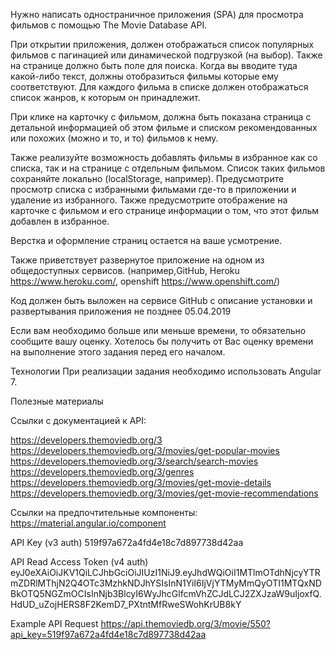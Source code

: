 Нужно написать одностраничное приложения (SPA) для просмотра фильмов с помощью The Movie Database API.

При открытии приложения, должен отображаться список популярных фильмов с пагинацией или динамической подгрузкой (на выбор). 
Также на странице должно быть поле для поиска. Когда вы вводите туда какой-либо текст, должны отобразиться фильмы которые ему соответствуют. 
Для каждого фильма в списке должен отображаться список жанров, к которым он принадлежит.

При клике на карточку с фильмом, должна быть показана страница с детальной информацией об этом фильме и списком рекомендованных или похожих (можно и то, и то) фильмов к нему.

Также реализуйте возможность добавлять фильмы в избранное как со списка, так и на странице с отдельным фильмом. 
Список таких фильмов сохраняйте локально (localStorage, например). 
Предусмотрите просмотр списка с избранными фильмами где-то в приложении и удаление из избранного. 
Также предусмотрите отображение на карточке с фильмом и его странице информации о том, что этот фильм добавлен в избранное.

Верстка и оформление страниц остается на ваше усмотрение.

Также приветствует развернутое приложение на одном из общедоступных сервисов.
(например,GitHub, Heroku https://www.heroku.com/, openshift https://www.openshift.com/)

Код должен быть выложен на сервисе GitHub с описание установки и развертывания приложения не позднее 05.04.2019

Если вам необходимо больше или меньше времени, то обязательно сообщите вашу оценку. 
Хотелось бы получить от Вас оценку времени на выполнение этого задания перед его началом.

Технологии
При реализации задания необходимо использовать Angular 7.

Полезные материалы

Ссылки с документацией к API:

https://developers.themoviedb.org/3
https://developers.themoviedb.org/3/movies/get-popular-movies
https://developers.themoviedb.org/3/search/search-movies
https://developers.themoviedb.org/3/genres
https://developers.themoviedb.org/3/movies/get-movie-details
https://developers.themoviedb.org/3/movies/get-movie-recommendations

Ссылки на предпочтительные компоненты:
https://material.angular.io/component



API Key (v3 auth)
519f97a672a4fd4e18c7d897738d42aa

API Read Access Token (v4 auth)
eyJ0eXAiOiJKV1QiLCJhbGciOiJIUzI1NiJ9.eyJhdWQiOiI1MTlmOTdhNjcyYTRmZDRlMThjN2Q4OTc3MzhkNDJhYSIsInN1YiI6IjVjYTMyMmQyOTI1MTQxNDBkOTQ5NGZmOCIsInNjb3BlcyI6WyJhcGlfcmVhZCJdLCJ2ZXJzaW9uIjoxfQ.HdUD_uZojHERS8F2KemD7_PXtntMfRweSWohKrUB8kY

Example API Request
https://api.themoviedb.org/3/movie/550?api_key=519f97a672a4fd4e18c7d897738d42aa
